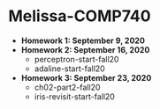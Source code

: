 # Melissa-COMP740

* **Homework 1: September 9, 2020**
* **Homework 2: September 16, 2020**
    * perceptron-start-fall20
    * adaline-start-fall20
* **Homework 3: September 23, 2020**
    * ch02-part2-fall20
    * iris-revisit-start-fall20